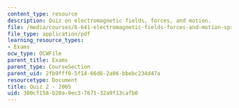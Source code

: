 ```yaml
---
content_type: resource
description: Quiz on electromagnetic fields, forces, and motion.
file: /media/courses/6-641-electromagnetic-fields-forces-and-motion-spring-2005/300cf158b20a9ec3767132a9f13cafb0_q2sp05.pdf
file_type: application/pdf
learning_resource_types:
- Exams
ocw_type: OCWFile
parent_title: Exams
parent_type: CourseSection
parent_uid: 2fb9fff0-5f14-66d6-2a06-bbebc234d47a
resourcetype: Document
title: Quiz 2 - 2005
uid: 300cf158-b20a-9ec3-7671-32a9f13cafb0
---
```

